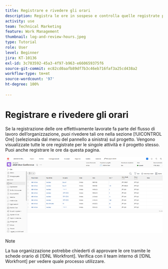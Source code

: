 ```yaml
---
title: Registrare e rivedere gli orari
description: Registra le ore in sospeso e controlla quelle registrate prima di chiudere un progetto in  [!DNL  Workfront].
activity: use
team: Technical Marketing
feature: Work Management
thumbnail: log-and-review-hours.jpeg
type: Tutorial
role: User
level: Beginner
jira: KT-10136
exl-id: 3c783592-45a3-4f97-b963-e660659375f6
source-git-commit: ec82cd0aafb89df7b3c46eb716faf3a25cd438a2
workflow-type: tm+mt
source-wordcount: '97'
ht-degree: 100%

---
```


# Registrare e rivedere gli orari

Se la registrazione delle ore effettivamente lavorate fa parte del flusso di lavoro dell’organizzazione, puoi rivedere tali ore nella sezione [!UICONTROL Ore] (selezionala dal menu del pannello a sinistra) sul progetto. Vengono visualizzate tutte le ore registrate per le singole attività e il progetto stesso. Puoi anche registrare le ore da questa pagina.

![Pagina Ore con le ore inserite](assets/planner-fund-log-and-review-hours.png)

>[!NOTE]
>
>La tua organizzazione potrebbe chiederti di approvare le ore tramite le schede orario di [!DNL Workfront]. Verifica con il team interno di [!DNL Workfront] per vedere quale processo utilizzare.

<!---
learn more url
Log time
--->
